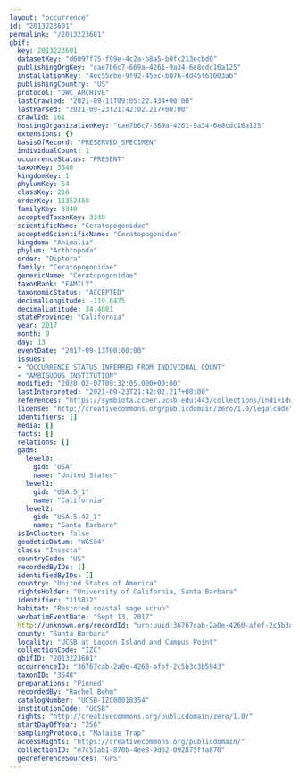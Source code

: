 ```yaml
---
layout: "occurrence"
id: "2013223601"
permalink: "/2013223601"
gbif:
  key: 2013223601
  datasetKey: "d6097f75-f99e-4c2a-b8a5-b0fc213ecbd0"
  publishingOrgKey: "cae7b6c7-669a-4261-9a34-6e8cdc16a125"
  installationKey: "4ec55ebe-9f92-45ec-b076-dd45f61003ab"
  publishingCountry: "US"
  protocol: "DWC_ARCHIVE"
  lastCrawled: "2021-09-11T09:05:22.434+00:00"
  lastParsed: "2021-09-23T21:42:02.217+00:00"
  crawlId: 161
  hostingOrganizationKey: "cae7b6c7-669a-4261-9a34-6e8cdc16a125"
  extensions: {}
  basisOfRecord: "PRESERVED_SPECIMEN"
  individualCount: 1
  occurrenceStatus: "PRESENT"
  taxonKey: 3340
  kingdomKey: 1
  phylumKey: 54
  classKey: 216
  orderKey: 11352458
  familyKey: 3340
  acceptedTaxonKey: 3340
  scientificName: "Ceratopogonidae"
  acceptedScientificName: "Ceratopogonidae"
  kingdom: "Animalia"
  phylum: "Arthropoda"
  order: "Diptera"
  family: "Ceratopogonidae"
  genericName: "Ceratopogonidae"
  taxonRank: "FAMILY"
  taxonomicStatus: "ACCEPTED"
  decimalLongitude: -119.8475
  decimalLatitude: 34.4081
  stateProvince: "California"
  year: 2017
  month: 9
  day: 13
  eventDate: "2017-09-13T00:00:00"
  issues:
  - "OCCURRENCE_STATUS_INFERRED_FROM_INDIVIDUAL_COUNT"
  - "AMBIGUOUS_INSTITUTION"
  modified: "2020-02-07T09:32:05.000+00:00"
  lastInterpreted: "2021-09-23T21:42:02.217+00:00"
  references: "https://symbiota.ccber.ucsb.edu:443/collections/individual/index.php?occid=115812"
  license: "http://creativecommons.org/publicdomain/zero/1.0/legalcode"
  identifiers: []
  media: []
  facts: []
  relations: []
  gadm:
    level0:
      gid: "USA"
      name: "United States"
    level1:
      gid: "USA.5_1"
      name: "California"
    level2:
      gid: "USA.5.42_1"
      name: "Santa Barbara"
  isInCluster: false
  geodeticDatum: "WGS84"
  class: "Insecta"
  countryCode: "US"
  recordedByIDs: []
  identifiedByIDs: []
  country: "United States of America"
  rightsHolder: "University of California, Santa Barbara"
  identifier: "115812"
  habitat: "Restored coastal sage scrub"
  verbatimEventDate: "Sept 13, 2017"
  http://unknown.org/recordId: "urn:uuid:36767cab-2a0e-4260-afef-2c5b3c3b5943"
  county: "Santa Barbara"
  locality: "UCSB at Lagoon Island and Campus Point"
  collectionCode: "IZC"
  gbifID: "2013223601"
  occurrenceID: "36767cab-2a0e-4260-afef-2c5b3c3b5943"
  taxonID: "3548"
  preparations: "Pinned"
  recordedBy: "Rachel Behm"
  catalogNumber: "UCSB-IZC00018354"
  institutionCode: "UCSB"
  rights: "http://creativecommons.org/publicdomain/zero/1.0/"
  startDayOfYear: "256"
  samplingProtocol: "Malaise Trap"
  accessRights: "https://creativecommons.org/publicdomain/"
  collectionID: "e7c51ab1-870b-4ee8-9d62-092875ffa870"
  georeferenceSources: "GPS"
---
```

